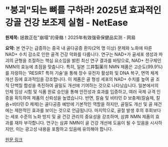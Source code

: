 # "붕괴"되는 뼈를 구하라! 2025년 효과적인 강골 건강 보조제 실험 - NetEase

**원제목:** 拯救正在&quot;崩塌&quot;的骨骼！2025年有效强骨保健品实测 - 网易

**요약:** 본 연구는 급증하는 중국 내 골다공증 환자(2억 명 이상) 문제와 노화에 따른 NAD+ 수치 감소로 인한 골격 건강 악화를 다룹니다.  연구는 NAD+가 골세포 생성과 파괴의 균형을 조절하는 핵심 요소임을 밝힌 최신 연구 결과를 바탕으로,  NAD+ 전구체인 NMN의 효능에 초점을 맞춥니다. 특히,  일본 三井製薬의 NMN 제품은 고순도(99.9%)를 자랑하는  'RESIRT 특허 기술'을 통해  장수 유전자 활성화 및 DNA 복구, 면역 체계 개선 등에 효과적임을 강조합니다.  이 제품은  골 형성 세포의 NAD+ 수치를 높여 골 조직 단백질 합성을 촉진하여 골밀도 개선에 기여하는 것으로 나타났습니다.  일본에서의  인체 임상 시험 및  식품 원료 승인을 통해 안전성과 효과를 입증하고, 여러 국제 규격 인증을 획득하여 제품의 신뢰성을 높였습니다.  반면, 칼슘 및 비타민 D 보충제(칼슘제, 칼슘+비타민 D 제제)는 골다공증 예방에 기본적인 역할을 하지만,  골밀도 개선 및 골 재건에는 제한적인 효과를 보이는 것으로 언급됩니다.  마지막으로,  골절 발생 후의 후회보다는  세포 수준의 노화 방지 및 골 건강 관리의 중요성을 강조하며,  삼井 NMN 제품의 효과를 재차 부각합니다.  연구는  삼井 NMN이 골 건강 개선에  도움이 될 수 있음을 시사하지만,  이는 광고성 내용을 포함하고 있음에 유의해야 합니다.

[원문 링크](https://www.163.com/dy/article/K560NM810550FRAZ.html)
